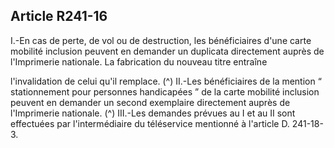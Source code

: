 ## Article R241-16

I.-En cas de perte, de vol ou de destruction, les bénéficiaires d'une carte mobilité inclusion peuvent en
demander un duplicata directement auprès de l'Imprimerie nationale. La fabrication du nouveau titre entraîne

l'invalidation de celui qu'il remplace. (^)
II.-Les bénéficiaires de la mention “ stationnement pour personnes handicapées ” de la carte mobilité
inclusion peuvent en demander un second exemplaire directement auprès de l'Imprimerie nationale. (^)
III.-Les demandes prévues au I et au II sont effectuées par l'intermédiaire du téléservice mentionné à l'article
D. 241-18-3.

